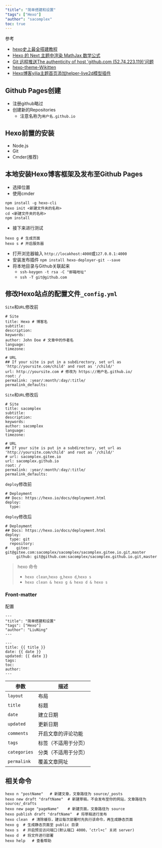 ```yaml
---
"title": "简单搭建和设置"
"tags": ["Hexo"]
"author": "sacomplex"
toc: true
---
```

参考

- [hexo史上最全搭建教程](https://blog.csdn.net/sinat_37781304/article/details/82729029)
- [Hexo 的 Next 主题中渲染 MathJax 数学公式](https://blog.csdn.net/wgshun616/article/details/81019687)
- [Git 远程推送The authenticity of host 'github.com (52.74.223.119)'问题](https://blog.csdn.net/m0_37034294/article/details/80199512)
- [hexo-theme-Wikitten](https://github.com/zthxxx/hexo-theme-Wikitten/blob/master/README_zh-CN.md)
- [Hexo博客yilia主题首页添加helper-live2d模型插件](https://blog.csdn.net/Aoman_Hao/article/details/82049821)

## Github Pages创建
- 注册github略过
- 创建新的Repositories
    - 注意名称为`用户名.github.io`

## Hexo前置的安装
- Node.js
- Git
- Cmder(推荐)

## 本地安装Hexo博客框架及发布至Github Pages
- 选择位置
- 使用cmder
```
npm install -g hexo-cli
hexo init <新建文件夹的名称>
cd <新建文件夹的名称>
npm install
```
- 接下来进行测试
```
hexo g # 生成页面
hexo s # 开启服务器
```
- 打开浏览器输入 `http://locakhost:4000`或`127.0.0.1:4000`
- 安装发布插件 `npm install hexo-deployer-git --save`
- 将本地目录与Github关联起来
    - `ssh-keygen -t rsa -C "邮箱地址"`
    - `ssh -T git@github.com`

## 修改Hexo站点的配置文件`_config.yml`
`Site`和`URL`修改前
```
# Site
title: Hexo # 博客名
subtitle:
description:
keywords:
author: John Doe # 文章中的作者名
language:
timezone:

# URL
## If your site is put in a subdirectory, set url as 'http://yoursite.com/child' and root as '/child/'
url: http://yoursite.com # 修改为 https://用户名.github.io/
root: /
permalink: :year/:month/:day/:title/
permalink_defaults:
```
`Site`和`URL`修改后
```
# Site
title: sacomplex
subtitle:
description:
keywords:
author: sacomplex
language:
timezone:

# URL
## If your site is put in a subdirectory, set url as 'http://yoursite.com/child' and root as '/child/'
# url: sacomplex.gitee.io
url: sacomplex.github.io
root: /
permalink: :year/:month/:day/:title/
permalink_defaults:
```
`deploy`修改前
```
# Deployment
## Docs: https://hexo.io/docs/deployment.html
deploy:
  type:
```
`deploy`修改后
```
# Deployment
## Docs: https://hexo.io/docs/deployment.html
deploy:
  type: git
  repository: 
#    gitee: git@gitee.com:sacomplex/sacomplex/sacomplex.gitee.io.git,master
     github: git@github.com:sacomplex/sacomplex.github.io.git,master
```

> hexo 命令 
> - `hexo clean`,`hexo g`,`hexo d`,`hexo s`
> - `hexo clean & hexo g & hexo d & hexo s`

### Front-matter
配置
```
---
"title": "简单搭建和设置"
"tags": ["Hexo"]
"author": "LiuNing"
---
```
```
---
title: {{ title }}
date: {{ date }}
updated: {{ date }}
tags:
toc:
author:
---

```

| 参数         | 描述                 |
| ------------ | -------------------- |
| `layout`     | 布局                 |
| `title`      | 标题                 |
| `date`       | 建立日期             |
| `updated`    | 更新日期             |
| `comments`   | 开启文章的评论功能   |
| `tags`       | 标签（不适用于分页） |
| `categories` | 分类（不适用于分页） |
| `permalink`  | 覆盖文章网址         |

## 相关命令
```
hexo n "postName"   # 新建文章，文章路径为 source/_posts
hexo new draft "draftName"  # 新建草稿，不会发布至你的网站，文章路径为 source/_drafts
hexo new page "pageName"    # 新建页面，文章路径为 source
hexo publish draft "draftName"  # 将草稿进行发布
hexo clean  # 清除缓存，建议每次部署时先执行该命令，再生成静态页面
hexo g  # 生成静态页面至 public 目录
hexo s  # 开启预览访问端口(默认端口 4000，‘ctrl+c’ 关闭 server)
hexo d  # 将文件进行部署
hexo help   # 查看帮助
```